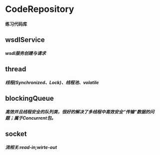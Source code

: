 # CodeRepository
#### 练习代码库   
     
     
## wsdlService
##### wsdl服务创建与请求

## thread
##### 线程(Synchronized、Lock)、线程池、volatile

## blockingQueue
##### 高效并且线程安全的队列类，很好的解决了多线程中高效安全“传输”数据的问题；属于Concurrent包。

## socket
##### 流相关:read-in;wirte-out

